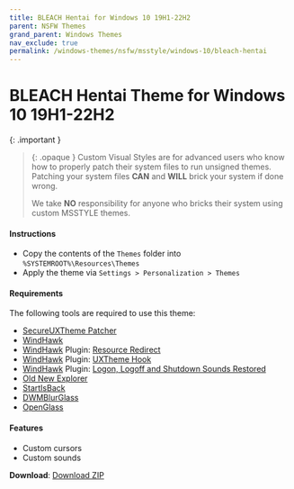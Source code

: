 ```yaml
---
title: BLEACH Hentai for Windows 10 19H1-22H2
parent: NSFW Themes
grand_parent: Windows Themes
nav_exclude: true
permalink: /windows-themes/nsfw/msstyle/windows-10/bleach-hentai
---
```


BLEACH Hentai Theme for Windows 10 19H1-22H2
===============================

{: .important }
> {: .opaque }
> Custom Visual Styles are for advanced users who know how to properly patch their system files to run unsigned themes. 
> Patching your system files **CAN** and **WILL** brick your system if done wrong.
>
> We take **NO** responsibility for anyone who bricks their system using custom MSSTYLE themes.

#### Instructions

*   Copy the contents of the `Themes` folder into `%SYSTEMROOT%\Resources\Themes`
*   Apply the theme via `Settings > Personalization > Themes`

#### Requirements
The following tools are required to use this theme:

 - [SecureUXTheme Patcher][SecureUXTheme]
 - [WindHawk][WindHawk]
 - [WindHawk][WindHawk] Plugin: [Resource Redirect][ResourceRedirect]
 - [WindHawk][WindHawk] Plugin: [UXTheme Hook][UXThemeHook]
 - [WindHawk][WindHawk] Plugin: [Logon, Logoff and Shutdown Sounds Restored][SoundsRestored]
 - [Old New Explorer][OldNewExplorer]
 - [StartIsBack][StartIsBack]
 - [DWMBlurGlass][DWMBlurGlass]
 - [OpenGlass][OpenGlass]

#### Features

*   Custom cursors
*   Custom sounds


**Download**: [Download ZIP][DownloadZIP]

<!-- ///////////////////////////////////////////////////////////////////////////////////////////////////////////////////////////////////////////////////// -->

[Preview]: /assets/images/themes/

[WindHawk]: https://windhawk.net/
[ResourceRedirect]: https://windhawk.net/mods/icon-resource-redirect/
[SoundsRestored]: https://windhawk.net/mods/logon-logoff-shutdown-sounds/
[SecureUXTheme]: https://github.com/namazso/SecureUxTheme/
[UXThemeHook]: https://windhawk.net/mods/uxtheme-hook/
[OldNewExplorer]: https://msfn.org/board/topic/170375-oldnewexplorer-119/
[DWMBlurGlass]: https://github.com/Maplespe/DWMBlurGlass
[StartIsBack]: https://www.startisback.com/
[OpenGlass]: https://virtualcustoms.net/showthread.php/88998-OpenGlass-Installer-22H2

[DownloadZIP]: https://gitlab.com/the-back-room/Themes/-/archive/main/Themes-main.zip?path=MSSTYLE/NSFW/windows-10/BLEACH-Hentai

<!-- ///////////////////////////////////////////////////////////////////////////////////////////////////////////////////////////////////////////////////// -->

